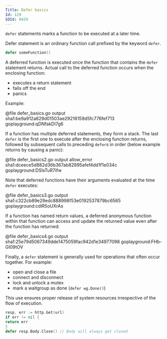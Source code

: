 ```yaml
---
Title: Defer basics
Id: 129
SOId: 9429
---
```

`defer` statements marks a function to be executed at a later time.

Defer statement is an ordinary function call prefixed by the keyword `defer`.

```go
defer someFunction()
```

A deferred function is executed once the function that contains the `defer` statement returns. Actual call to the deferred function occurs when the enclosing function:
- executes a return statement
- falls off the end
- panics

Example:

@file defer_basics.go output sha1:be9a912a829d01503ae29216159d5fc776fef713 goplayground:qDNfakDI7g6

If a function has multiple deferred statements, they form a stack. The last `defer` is the first one to execute after the enclosing function returns, followed by subsequent calls to preceding `defer`s in order (below example returns by causing a panic):

@file defer_basics2.go output allow_error sha1:dceece5d882d36b367ab82895afef4dd1f1e034c goplayground:DSIsTuR7ifw

Note that deferred functions have their arguments evaluated at the time `defer` executes:

@file defer_basics3.go output sha1:c322cb89e29edc888998f53e0192537879bc6565 goplayground:cdlR5oUXrAs

If a function has named return values, a deferred anonymous function within that function can access and update the returned value even after the function has returned:

@file defer_basics4.go output sha1:25e79d5067349dde1475059fac942d1e34977098 goplayground:FHb-GI09tOV

Finally, a `defer` statement is generally used for operations that often occur together. For example:
- open and close a file
- connect and disconnect
- lock and unlock a mutex
- mark a waitgroup as done (`defer wg.Done()`)

This use ensures proper release of system resources irrespective of the flow of execution.

```go
resp, err := http.Get(url)
if err != nil {
return err
}
defer resp.Body.Close() // Body will always get closed
```
